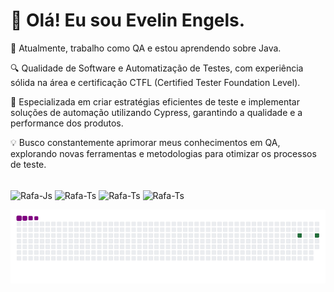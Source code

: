 # 👋 Olá! Eu sou Evelin Engels. 

🌱 Atualmente, trabalho como QA e estou aprendendo sobre Java.

🔍 Qualidade de Software e Automatização de Testes, com experiência sólida na área e certificação CTFL (Certified Tester Foundation Level).

🚀 Especializada em criar estratégias eficientes de teste e implementar soluções de automação utilizando Cypress, garantindo a qualidade e a performance dos produtos.

💡 Busco constantemente aprimorar meus conhecimentos em QA, explorando novas ferramentas e metodologias para otimizar os processos de teste.


<div style="display: inline_block"><br>
  <img align="center" alt="Rafa-Js" height="30" width="40" 
  <img src="https://cdn.jsdelivr.net/gh/devicons/devicon@latest/icons/cypressio/cypressio-plain.svg" />
  <img align="center" alt="Rafa-Ts" height="30" width="40" 
  <img src="https://cdn.jsdelivr.net/gh/devicons/devicon@latest/icons/java/java-original.svg" />
  <img align="center" alt="Rafa-Ts" height="30" width="40" 
  <img src="https://cdn.jsdelivr.net/gh/devicons/devicon@latest/icons/jira/jira-original.svg" />
  <img align="center" alt="Rafa-Ts" height="30" width="40" 
  <img src="https://cdn.jsdelivr.net/gh/devicons/devicon@latest/icons/amazonwebservices/amazonwebservices-original-wordmark.svg" />
    
</div>

![snake gif](https://github.com/EngelsEvelin/EngelsEvelin/blob/output/github-contribution-grid-snake.gif)
